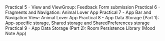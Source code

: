 Practical 5 - View and ViewGroup: Feedback Form submission
Practical 6 - Fragments and Navigation: Animal Lover App
Practical 7 - App Bar and Navigation View: Animal Lover App
Practical 8 - App Data Storage (Part 1): App-specific storage, Shared storage and SharedPreferences storage
Practical 9 - App Data Storage (Part 2): Room Persistence Library (Mood Note App)
